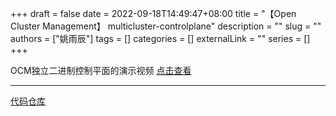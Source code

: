 +++ 
draft = false
date = 2022-09-18T14:49:47+08:00
title = "【Open Cluster Management】 multicluster-controlplane"
description = ""
slug = ""
authors = ["姚雨辰"]
tags = []
categories = []
externalLink = ""
series = []
+++

OCM独立二进制控制平面的演示视频
[点击查看](https://www.youtube.com/watch?v=fTaU9dncgHY)
<br>

---

[代码仓库](https://github.com/open-cluster-management-io/multicluster-controlplane)
